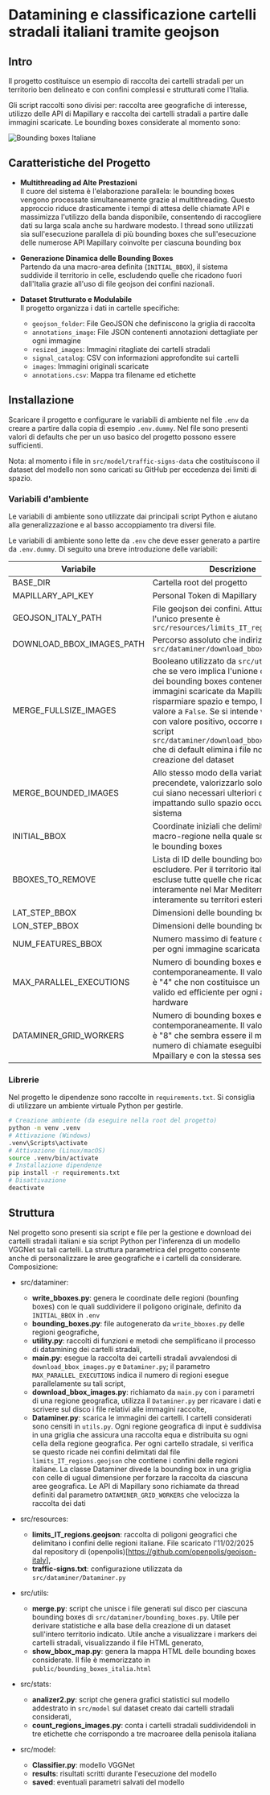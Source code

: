 # Datamining e classificazione cartelli stradali italiani tramite geojson

## Intro
Il progetto costituisce un esempio di raccolta dei cartelli stradali per un territorio ben delineato e con confini complessi e strutturati come l'Italia. 

Gli script raccolti sono divisi per: raccolta aree geografiche di interesse, utilizzo delle API di Mapillary e raccolta dei cartelli stradali a partire dalle immagini scaricate.
Le bounding boxes considerate al momento sono:

![Bounding boxes Italiane](public\bounding_boxes_italia_11_02_25.png "Bounding boxes Italiane")

## Caratteristiche del Progetto

- **Multithreading ad Alte Prestazioni**  
  Il cuore del sistema è l'elaborazione parallela: le bounding boxes vengono processate simultaneamente grazie al multithreading. Questo approccio riduce drasticamente i tempi di attesa delle chiamate API e massimizza l'utilizzo della banda disponibile, consentendo di raccogliere dati su larga scala anche su hardware modesto. I thread sono utilizzati sia sull'esecuzione parallela di più bounding boxes che sull'esecuzione delle numerose API Mapillary coinvolte per ciascuna bounding box

- **Generazione Dinamica delle Bounding Boxes**  
  Partendo da una macro-area definita (`INITIAL_BBOX`), il sistema suddivide il territorio in celle, escludendo quelle che ricadono fuori dall'Italia grazie all'uso di file geojson dei confini nazionali.

- **Dataset Strutturato e Modulabile**  
  Il progetto organizza i dati in cartelle specifiche:  
  - `geojson_folder`: File GeoJSON che definiscono la griglia di raccolta  
  - `annotations_image`: File JSON contenenti annotazioni dettagliate per ogni immagine  
  - `resized_images`: Immagini ritagliate dei cartelli stradali  
  - `signal_catalog`: CSV con informazioni approfondite sui cartelli  
  - `images`: Immagini originali scaricate  
  - `annotations.csv`: Mappa tra filename ed etichette

## Installazione
Scaricare il progetto e configurare le variabili di ambiente nel file `.env` da creare a partire dalla copia di esempio `.env.dummy`. Nel file sono presenti valori di defaults che per un uso basico del progetto possono essere sufficienti. 

Nota: al momento i file in `src/model/traffic-signs-data` che costituiscono il dataset del modello non sono caricati su GitHub per eccedenza dei limiti di spazio.

### Variabili d'ambiente
Le variabili di ambiente sono utilizzate dai principali script Python e aiutano alla generalizzazione e al basso accoppiamento tra diversi file.

Le variabili di ambiente sono lette da `.env` che deve esser generato a partire da `.env.dummy`. Di seguito una breve introduzione delle variabili:

| Variabile     | Descrizione      |
| ------------- | ------------- |
| BASE_DIR | Cartella root del progetto  |
| MAPILLARY_API_KEY | Personal Token di Mapillary  |
| GEOJSON_ITALY_PATH | File geojson dei confini. Attualmente l'unico presente è `src/resources/limits_IT_regions.geojson` |
| DOWNLOAD_BBOX_IMAGES_PATH | Percorso assoluto che indirizza al file `src/dataminer/download_bbox_images.py` |
| MERGE_FULLSIZE_IMAGES | Booleano utilizzato da `src/utils/merge.py` che se vero implica l'unione delle cartelle dei bounding boxes contenenti le immagini scaricate da Mapillary. Per risparmiare spazio e tempo, lasciare il valore a `False`. Se si intende valorizzarlo con valore positivo, occorre modificare lo script `src/dataminer/download_bbox_images.py` che di default elimina i file non utili alla creazione del dataset |
| MERGE_BOUNDED_IMAGES | Allo stesso modo della variabile precendete, valorizzarlo solo nei casi in cui siano necessari ulteriori dati, impattando sullo spazio occupato del sistema |
| INITIAL_BBOX | Coordinate iniziali che delimitano la macro-regione nella quale sono derivate le bounding boxes |
| BBOXES_TO_REMOVE | Lista di ID delle bounding boxes da escludere. Per il territorio italiano sono escluse tutte quelle che ricadono interamente nel Mar Mediterraneo oppure interamente su territori esteri |
| LAT_STEP_BBOX | Dimensioni delle bounding boxes |
| LON_STEP_BBOX | Dimensioni delle bounding boxes |
| NUM_FEATURES_BBOX | Numero massimo di feature considerate per ogni immagine scaricata da Mapillary |
| MAX_PARALLEL_EXECUTIONS | Numero di bounding boxes eseguite contemporaneamente. Il valore di default è "4" che non costituisce un parametro valido ed efficiente per ogni architettura hardware |
| DATAMINER_GRID_WORKERS | Numero di bounding boxes eseguite contemporaneamente. Il valore di default è "8" che sembra essere il massimo numero di chiamate eseguibile con Mpaillary e con la stessa sessione HTTP  |


### Librerie
Nel progetto le dipendenze sono raccolte in `requirements.txt`. Si consiglia di utilizzare un ambiente virtuale Python per gestirle. 
```bash
# Creazione ambiente (da eseguire nella root del progetto)
python -m venv .venv
# Attivazione (Windows)
.venv\Scripts\activate
# Attivazione (Linux/macOS)
source .venv/bin/activate
# Installazione dipendenze
pip install -r requirements.txt
# Disattivazione
deactivate
```

## Struttura
Nel progetto sono presenti sia script e file per la gestione e download dei cartelli stradali italiani e sia script Python per l'inferenza di un modello VGGNet su tali cartelli. La struttura parametrica del progetto consente anche di personalizzare le aree geografiche e i cartelli da considerare.
Composizione:

- src/dataminer:
   
   - **write_bboxes.py**: genera le coordinate delle regioni (bounfing boxes) con le quali suddividere il poligono originale, definito da `INITIAL_BBOX` in `.env`
   - **bounding_boxes.py**: file autogenerato da `write_bboxes.py` delle regioni geografiche,
   - **utility.py**: raccolti di funzioni e metodi che semplificano il processo di datamining dei cartelli stradali,
   - **main.py**: esegue la raccolta dei cartelli stradali avvalendosi di `download_bbox_images.py` e `Dataminer.py`; il parametro `MAX_PARALLEL_EXECUTIONS` indica il numero di regioni esegue parallelamente su tali script,
   - **download_bbox_images.py**: richiamato da `main.py` con i parametri di una regione geografica, utilizza il `Dataminer.py` per ricavare i dati e scrivere sul disco i file relativi alle immagini raccolte,
   - **Dataminer.py**: scarica le immagini dei cartelli. I cartelli considerati sono censiti in `utils.py`. Ogni regione geografica di input è suddivisa in una griglia che assicura una raccolta equa e distribuita su ogni cella della regione geografica. Per ogni cartello stradale, si verifica se questo ricade nei confini delimitati dal file `limits_IT_regions.geojson` che contiene i confini delle regioni italiane. La classe Dataminer divede la bounding box in una griglia con celle di ugual dimensione per forzare la raccolta da ciascuna aree geografica. Le API di Mapillary sono richiamate da thread definiti dal parametro `DATAMINER_GRID_WORKERS` che velocizza la raccolta dei dati

-  src/resources:

   - **limits_IT_regions.geojson**: raccolta di poligoni geografici che delimitano i confini delle regioni italiane. File scaricato l'11/02/2025 dal repository di (openpolis)[https://github.com/openpolis/geojson-italy],
   - **traffic-signs.txt**: configurazione utilizzata da `src/dataminer/Dataminer.py`

- src/utils:

   - **merge.py**: script che unisce i file generati sul disco per ciascuna bounding boxes di `src/dataminer/bounding_boxes.py`. Utile per derivare statistiche e alla base della creazione di un dataset sull'intero territorio indicato. Utile anche a visualizzare i markers dei cartelli stradali, visualizzando il file HTML generato,
   - **show_bbox_map.py**: genera la mappa HTML delle bounding boxes considerate. Il file è memorizzato in `public/bounding_boxes_italia.html`

- src/stats:

   - **analizer2.py**: script che genera grafici statistici sul modello addestrato in `src/model` sul dataset creato dai cartelli stradali considerati,
   - **count_regions_images.py**: conta i cartelli stradali suddividendoli in tre etichette che corrispondo a tre macroaree della penisola italiana

- src/model:
   - **Classifier.py**: modello VGGNet
   - **results**: risultati scritti durante l'esecuzione del modello
   - **saved**: eventuali parametri salvati del modello
